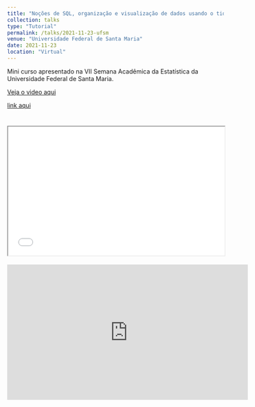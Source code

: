 ```yaml
---
title: "Noções de SQL, organização e visualização de dados usando o tidyverse"
collection: talks
type: "Tutorial"
permalink: /talks/2021-11-23-ufsm
venue: "Universidade Federal de Santa Maria"
date: 2021-11-23
location: "Virtual"
---
```


Mini curso apresentado na VII Semana Acadêmica da Estatística da Universidade Federal de Santa Maria.

[Veja o video aqui](https://www.youtube.com/watch?v=vdV1xHiwirI)

<a href="/files/files_rmd/ufsm_dplyr-ggplot.html">link aqui</a>

# <iframe src="/files/files_rmd/ufsm_dplyr-ggplot.html" style="width:100%; height:300px;"></iframe>

<iframe width="560" height="315" src="https://www.youtube.com/embed/vdV1xHiwirI?si=f-Io0Aky4vqnHPgn&amp;start=5686" title="YouTube video player" frameborder="0" allow="accelerometer; autoplay; clipboard-write; encrypted-media; gyroscope; picture-in-picture; web-share" allowfullscreen></iframe>

